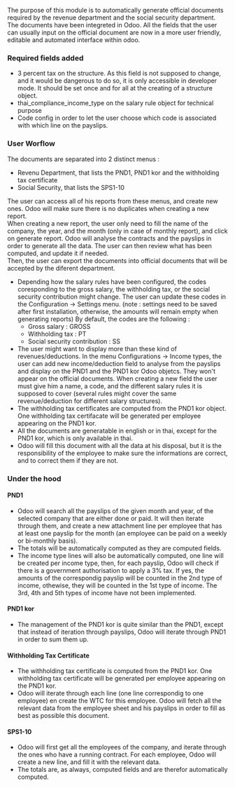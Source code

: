 The purpose of this module is to automatically generate official documents required by the revenue department and the social security department.</br>
The documents have been integreted in Odoo. All the fields that the user can usually input on the official document are now in a more user friendly, editable and automated interface within odoo.

### Required fields added
- 3 percent tax on the structure. As this field is not supposed to change, and it would be dangerous to do so, it is only accessible in developer mode. It should be set once and for all at the creating of a structure object.
- thai_compliance_income_type on the salary rule object for technical purpose
- Code config in order to let the user choose which code is associated with which line on the payslips.

### User Worflow
The documents are separated into 2 distinct menus : 
- Revenu Department, that lists the PND1, PND1 kor and the withholding tax certificate
- Social Security, that lists the SPS1-10</br>

The user can access all of his reports from these menus, and create new ones. Odoo will make sure there is no duplicates when creating a new report.</br>
When creating a new report, the user only need to fill the name of the company, the year, and the month (only in case of monthly report), and click on generate report. Odoo will analyse the contracts and the payslips in order to generate all the data. The user can then review what has been computed, and update it if needed.</br>
Then, the user can export the documents into official documents that will be accepted by the diferent department.

- Depending how the salary rules have been configured, the codes coresponding to the gross salary, the withholding tax, or the social security contribution might change. The user can update these codes in the Configuration -> Settings menu. (note : settings need to be saved after first installation, otherwise, the amounts will remain empty when generating reports) By default, the codes are the following : 
    - Gross salary : GROSS
    - Withholding tax : PT
    - Social security contribution : SS</br>
- The user might want to display more than these kind of revenues/deductions. In the menu Configurations -> Income types, the user can add new income/deduction field to analyse from the payslips and display on the PND1 and the PND1 kor Odoo objetcs. They won't appear on the official documents. When creating a new field the user must give him a name, a code, and the different salary rules it is supposed to cover (several rules might cover the same revenue/deduction for different salary structures).
- The withholding tax certificates are computed from the PND1 kor object. One withholding tax certifacate will be generated per employee appearing on the PND1 kor.
- All the documents are generatable in english or in thai, except for the PND1 kor, which is only available in thai.
- Odoo will fill this document with all the data at his disposal, but it is the responsibility of the employee to make sure the informations are correct, and to correct them if they are not.

### Under the hood
#### PND1
- Odoo will search all the payslips of the given month and year, of the selected company that are either done or paid. It will then iterate through them, and create a new attachment line per employee that has at least one payslip for the month (an employee can be paid on a weekly or bi-monthly basis).
- The totals will be automatically computed as they are computed fields.
- The income type lines will also be automatically computed, one line will be created per income type, then, for each payslip, Odoo will check if there is a government authorisation to apply a 3% tax. If yes, the amounts of the correspondig payslip will be counted in the 2nd type of income, othewise, they will be counted in the 1st type of income. The 3rd, 4th and 5th types of income have not been implemented.

#### PND1 kor
- The management of the PND1 kor is quite similar than the PND1, except that instead of iteration through payslips, Odoo will iterate through PND1 in order to sum them up.

#### Withholding Tax Certificate
- The withholding tax certificate is computed from the PND1 kor. One withholding tax certificate will be generated per employee appearing on the PND1 kor.
- Odoo will iterate through each line (one line correspondig to one employee) en create the WTC for this employee. Odoo will fetch all the relevant data from the employee sheet and his payslips in order to fill as best as possible this document.

#### SPS1-10
- Odoo will first get all the employees of the company, and iterate through the ones who have a running contract. For each employee, Odoo will create a new line, and fill it with the relevant data.
- The totals are, as always, computed fields and are therefor automatically computed.

